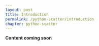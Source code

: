 ```yaml
---
layout: post
title: Introduction
permalink: /python-scatter/introduction
chapter: python-scatter
---
```


**Content coming soon**
